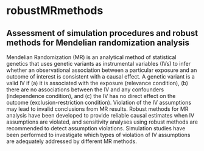 # robustMRmethods

## Assessment of simulation procedures and robust methods for Mendelian randomization analysis

Mendelian Randomization (MR) is an analytical method of statistical genetics that uses genetic variants 
as instrumental variables (IVs) to infer whether an observational association between a particular exposure and an outcome of interest is consistent with a causal effect. A genetic variant is a valid IV if (a) it is associated with the exposure (relevance condition), (b) there are no associations between the IV and any confounders (independence condition), and (c) the IV has no direct effect on the outcome (exclusion-restriction condition). Violation of the IV assumptions may lead to invalid conclusions from MR results. Robust methods for MR analysis have been developed to provide reliable causal estimates when IV assumptions are violated, and sensitivity analyses using robust methods are recommended to detect assumption violations. Simulation studies have been performed to investigate which types of violation of IV assumptions are adequately addressed by different MR methods.
